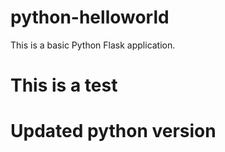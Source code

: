 # python-helloworld

This is a basic Python Flask application.


# This is a test

# Updated python version